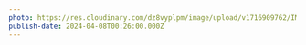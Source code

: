 ```yaml
---
photo: https://res.cloudinary.com/dz8vyplpm/image/upload/v1716909762/IMG_9442_f5cryv.jpg
publish-date: 2024-04-08T00:26:00.000Z
---
```

